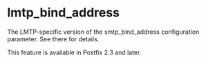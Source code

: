 # lmtp_bind_address 

 The LMTP-specific version of the smtp_bind_address configuration
parameter.  See there for details. 

 This feature is available in Postfix 2.3 and later. 


